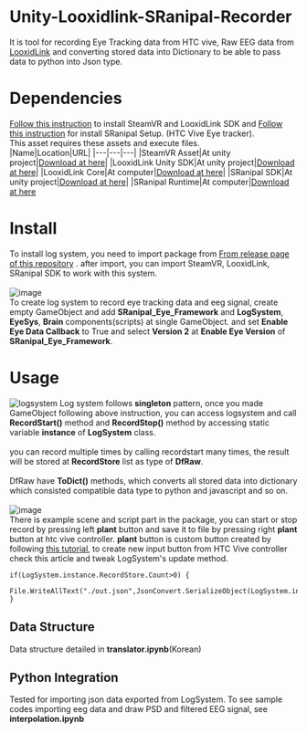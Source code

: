 # Unity-Looxidlink-SRanipal-Recorder
It is tool for recording Eye Tracking data from HTC vive, Raw EEG data from [LooxidLink](https://looxidlink.looxidlabs.com/) and converting stored data into Dictionary to be able to pass data to python into Json type.

# Dependencies
[Follow this instruction](https://looxidlabs.github.io/link-sdk/#/getting-started) to install SteamVR and LooxidLink SDK and [Follow this instruction](https://forum.htc.com/topic/5642-sranipal-getting-started-steps/) for install SRanipal Setup. (HTC Vive Eye tracker).<br>
This asset requires these assets and execute files.<br>
|Name|Location|URL|
|---|---|---|
|SteamVR Asset|At unity project|[Download at here](https://assetstore.unity.com/packages/tools/integration/steamvr-plugin-32647)|
|LooxidLink Unity SDK|At unity project|[Download at here](https://github.com/LooxidLabs/link-sdk/releases/)|
|LooxidLink Core|At computer|[Download at here](https://looxidlink.looxidlabs.com/product/looxid-link-core/)|
|SRanipal SDK|At unity project|[Download at here](https://developer.vive.com/resources/vive-sense/eye-and-facial-tracking-sdk/download/latest/)|
|SRanipal Runtime|At computer|[Download at here](https://developer.vive.com/kr/support/sdk/category_howto/how-to-update-vive-eye-tracking-runtime.html)
# Install
To install log system, you need to import package from [From release page of this repository](https://github.com/dnjstlr555/Unity-Looxidlink-SRanipal-Recorder/releases) . after import, you can import SteamVR, LooxidLink, SRanipal SDK to work with this system.<br><br>
![image](https://user-images.githubusercontent.com/21963949/188419872-bb180f7a-6bcc-4986-84cc-d82773011113.png)<br>
To create log system to record eye tracking data and eeg signal, create empty GameObject and add **SRanipal_Eye_Framework** and **LogSystem**, **EyeSys**, **Brain** components(scripts) at single GameObject. and set **Enable Eye Data Callback** to True and select **Version 2** at **Enable Eye Version** of **SRanipal_Eye_Framework**. <br>
# Usage
![logsystem](https://user-images.githubusercontent.com/21963949/188422657-22c0640b-b8da-4563-9b48-018257e89a13.png)
Log system follows **singleton** pattern, once you made GameObject following above instruction, you can access logsystem and call **RecordStart()** method and **RecordStop()** method by accessing static variable **instance** of **LogSystem** class.<br><br>you can record multiple times by calling recordstart many times, the result will be stored at **RecordStore** list as type of **DfRaw**. <br><br>DfRaw have **ToDict()** methods, which converts all stored data into dictionary which consisted compatible data type to python and javascript and so on.<br><br>
![image](https://user-images.githubusercontent.com/21963949/188426398-4f990c4f-1981-437f-a13c-cbba719396a5.png)<br>
There is example scene and script part in the package, you can start or stop record by pressing left **plant** button and save it to file by pressing right **plant** button at htc vive controller. **plant** button is custom button created by following [this tutorial](https://valvesoftware.github.io/steamvr_unity_plugin/tutorials/SteamVR-Input.html), to create new input button from HTC Vive controller check this article and tweak LogSystem's update method.
```
if(LogSystem.instance.RecordStore.Count>0) {
    File.WriteAllText("./out.json",JsonConvert.SerializeObject(LogSystem.instance.RecordStore[0].ToDict()));
}
```
## Data Structure
Data structure detailed in **translator.ipynb**(Korean)
## Python Integration
Tested for importing json data exported from LogSystem. To see sample codes importing eeg data and draw PSD and filtered EEG signal, see **interpolation.ipynb**
